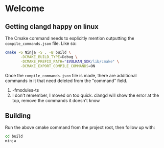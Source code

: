 # Welcome


## Getting clangd happy on linux 
The Cmake command needs to explicitly mention outputting the `compile_commands.json` file. Like so:

```sh
cmake -G Ninja -S . -B build \
       -DCMAKE_BUILD_TYPE=Debug \
       -DCMAKE_PREFIX_PATH="$VULKAN_SDK/lib/cmake" \
       -DCMAKE_EXPORT_COMPILE_COMMANDS=ON
```

Once the `compile_commands.json` file is made, there are additional commands in it that need deleted from the "command" field.
1. -fmodules-ts
2. I don't remember, I moved on too quick. clangd will show the error at the top, remove the commands it doesn't know

## Building 
Run the above cmake command from the project root, then follow up with:

```sh
cd build
ninja
```
